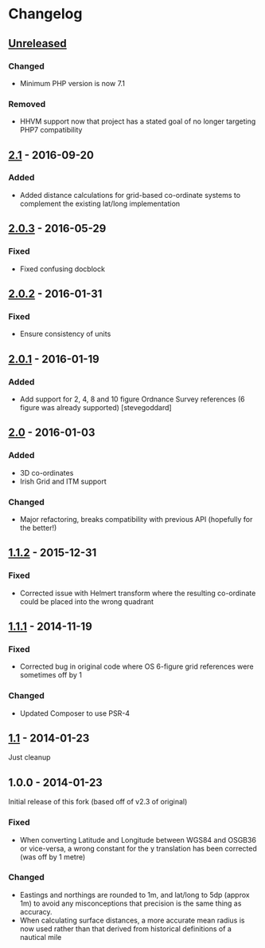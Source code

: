 # Changelog

## [Unreleased]
### Changed
 - Minimum PHP version is now 7.1
### Removed
 - HHVM support now that project has a stated goal of no longer targeting PHP7 compatibility

## [2.1] - 2016-09-20
### Added
- Added distance calculations for grid-based co-ordinate systems to complement the existing lat/long implementation

## [2.0.3] - 2016-05-29
### Fixed
- Fixed confusing docblock

## [2.0.2] - 2016-01-31
### Fixed
- Ensure consistency of units

## [2.0.1] - 2016-01-19
### Added
- Add support for 2, 4, 8 and 10 figure Ordnance Survey references (6 figure was already supported) [stevegoddard]

## [2.0] - 2016-01-03
### Added
- 3D co-ordinates
- Irish Grid and ITM support
### Changed
- Major refactoring, breaks compatibility with previous API (hopefully for the better!)

## [1.1.2] - 2015-12-31
### Fixed
- Corrected issue with Helmert transform where the resulting co-ordinate could be placed into the wrong quadrant

## [1.1.1] - 2014-11-19
### Fixed
- Corrected bug in original code where OS 6-figure grid references were sometimes off by 1
### Changed
- Updated Composer to use PSR-4

## [1.1] - 2014-01-23
Just cleanup

## 1.0.0 - 2014-01-23
Initial release of this fork (based off of v2.3 of original)
### Fixed
- When converting Latitude and Longitude between WGS84 and OSGB36 or vice-versa, a wrong constant for the y translation has been corrected (was off by 1 metre)
### Changed
- Eastings and northings are rounded to 1m, and lat/long to 5dp (approx 1m) to avoid any misconceptions that precision is the same thing as accuracy.
- When calculating surface distances, a more accurate mean radius is now used rather than that derived from historical definitions of a nautical mile

[Unreleased]: https://github.com/dvdoug/PHPCoord/compare/v2.1...HEAD
[2.1]: https://github.com/dvdoug/PHPCoord/compare/2.0.3...2.1
[2.0.3]: https://github.com/dvdoug/PHPCoord/compare/2.0.2...2.0.3
[2.0.2]: https://github.com/dvdoug/PHPCoord/compare/2.0.1...2.0.2
[2.0.1]: https://github.com/dvdoug/PHPCoord/compare/2.0...2.0.1
[2.0]: https://github.com/dvdoug/PHPCoord/compare/1.1.2...2.0
[1.1.2]: https://github.com/dvdoug/PHPCoord/compare/1.1.1...1.1.2
[1.1.1]: https://github.com/dvdoug/PHPCoord/compare/1.1...1.1.1
[1.1]: https://github.com/dvdoug/PHPCoord/compare/1.0...1.1

